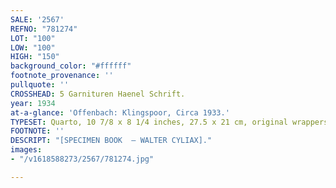 ```yaml
---
SALE: '2567'
REFNO: "781274"
LOT: "100"
LOW: "100"
HIGH: "150"
background_color: "#ffffff"
footnote_provenance: ''
pullquote: ''
CROSSHEAD: 5 Garnituren Haenel Schrift.
year: 1934
at-a-glance: 'Offenbach: Klingspoor, Circa 1933.'
TYPESET: Quarto, 10 7/8 x 8 1/4 inches, 27.5 x 21 cm, original wrappers.
FOOTNOTE: ''
DESCRIPT: "[SPECIMEN BOOK  — WALTER CYLIAX]."
images:
- "/v1618588273/2567/781274.jpg"

---
```

